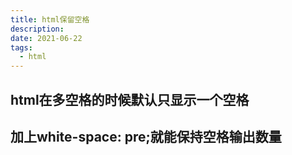 ```yaml
---
title: html保留空格
description:
date: 2021-06-22
tags:
  - html
---
```


## html在多空格的时候默认只显示一个空格

## 加上white-space: pre;就能保持空格输出数量
```
